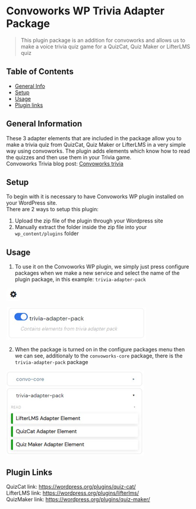 # Convoworks WP Trivia Adapter Package
> This plugin package is an addition for convoworks and allows us to make a voice trivia quiz game for a QuizCat, Quiz Maker or LifterLMS quiz

## Table of Contents
* [General Info](#general-information)
* [Setup](#setup)
* [Usage](#usage)
* [Plugin links](#plugin-links)


## General Information
These 3 adapter elements that are included in the package allow you to make a trivia quiz from QuizCat, Quiz Maker or LifterLMS in a very simple way using convoworks. The plugin adds elements which know how to read the quizzes and then use them in your Trivia game.<br />
Convoworks Trivia blog post: [Convoworks trivia](https://convoworks.com/using-quiz-and-survey-master-for-wordpress-or-open-trivia-db-quizzes-for-your-alexa-skill/)

## Setup
To begin with it is necessary to have Convoworks WP plugin installed on your WordPress site.<br />
There are 2 ways to setup this plugin:
1. Upload the zip file of the plugin through your Wordpress site
2. Manually extract the folder inside the zip file into your `wp_content/plugins` folder

## Usage
1. To use it on the Convoworks WP plugin, we simply just press configure packages when we make a new service and select the name of the plugin package, in this example: `trivia-adapter-pack`

![Act screenshot](./img/conf.jpg)

![Act screenshot](./img/conf_package.jpg)

2. When the package is turned on in the configure packages menu then we can see, additionaly to the `convoworks-core` package, there is the `trivia-adapter-pack` package

![Act screenshot](./img/usage.jpg)

## Plugin Links
QuizCat link: https://wordpress.org/plugins/quiz-cat/    
LifterLMS link: https://wordpress.org/plugins/lifterlms/  
QuizMaker link: https://wordpress.org/plugins/quiz-maker/
